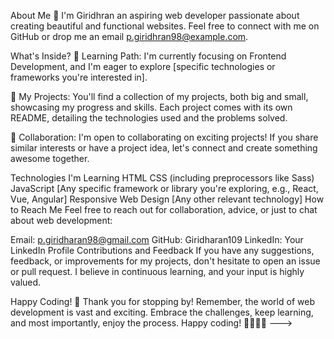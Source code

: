 

About Me
👋 I'm Giridhran an aspiring web developer passionate about creating beautiful and functional websites. Feel free to connect with me on GitHub or drop me an email p.giridhran98@example.com.

What's Inside?
🌱 Learning Path: I'm currently focusing on Frontend Development, and I'm eager to explore [specific technologies or frameworks you're interested in].

🚀 My Projects: You'll find a collection of my projects, both big and small, showcasing my progress and skills. Each project comes with its own README, detailing the technologies used and the problems solved.

🤝 Collaboration: I'm open to collaborating on exciting projects! If you share similar interests or have a project idea, let's connect and create something awesome together.

Technologies I'm Learning
HTML
CSS (including preprocessors like Sass)
JavaScript
[Any specific framework or library you're exploring, e.g., React, Vue, Angular]
Responsive Web Design
[Any other relevant technology]
How to Reach Me
Feel free to reach out for collaboration, advice, or just to chat about web development:

Email: p.giridharan98@gmail.com
GitHub: Giridharan109
LinkedIn: Your LinkedIn Profile
Contributions and Feedback
If you have any suggestions, feedback, or improvements for my projects, don't hesitate to open an issue or pull request. I believe in continuous learning, and your input is highly valued.

Happy Coding! 🚀
Thank you for stopping by! Remember, the world of web development is vast and exciting. Embrace the challenges, keep learning, and most importantly, enjoy the process. Happy coding! 👨‍💻👩‍💻
--->
